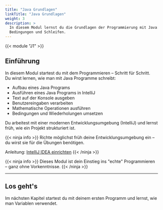 ```yaml
---
title: "Java Grundlagen"
linkTitle: "Java Grundlagen"
weight: 3
description: >
  In diesem Modul lernst du die Grundlagen der Programmierung mit Java: Ausgaben, Variablen, Rechenoperationen,
  Bedingungen und Schleifen.
---
```


{{< module "J1" >}}

## Einführung

In diesem Modul startest du mit dem Programmieren – Schritt für Schritt.  
Du wirst lernen, wie man mit Java Programme schreibt:

- Aufbau eines Java Programs
- Ausführen eines Java Programs in IntelliJ
- Text auf der Konsole ausgeben
- Benutzereingaben verarbeiten
- Mathematische Operationen ausführen
- Bedingungen und Wiederholungen umsetzen

Du arbeitest mit einer modernen Entwicklungsumgebung (IntelliJ) und lernst früh, wie ein Projekt strukturiert ist.

{{< ninja info >}}
Richte möglichst früh deine Entwicklungsumgebung ein – du wirst sie für die Übungen benötigen.

Anleitung: [IntelliJ IDEA einrichten](../99_tools/ide/intellij/01_installation/)
{{< /ninja >}}

{{< ninja info >}}
Dieses Modul ist dein Einstieg ins "echte" Programmieren – ganz ohne Vorkenntnisse.
{{< /ninja >}}

---

## Los geht's

Im nächsten Kapitel startest du mit deinem ersten Programm und lernst, wie man Variablen verwendet.
